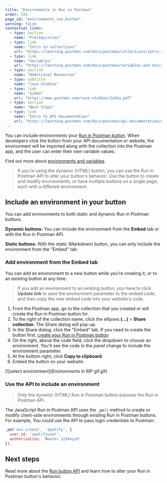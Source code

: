 ```yaml
---
title: "Environments in Run in Postman"
order: 334
page_id: "environments_run_button"
warning: false
contextual_links:
  - type: section
    name: "Prerequisites"
  - type: link
    name: "Intro to collections"
    url: "https://learning.postman.com/docs/postman/collections/intro-to-collections"
  - type: link
    name: "Variables"
    url: "https://learning.postman.com/docs/postman/variables-and-environments/variables"
  - type: section
    name: "Additional Resources"
  - type: subtitle
    name: "Case Studies"
  - type: link
    name: "Sikka"
    url: "https://www.postman.com/case-studies/Sikka.pdf"
  - type: section
    name: "Next Steps"
  - type: link
    name: "Intro to API documentation"
    url: "https://learning.postman.com/docs/postman/api-documentation/documenting-your-api/"
---
```


You can include environments your [Run in Postman button](https://learning.postman.com/docs/postman-for-publishers/run-in-postman/creating-run-button/). When developers click the button from your API documentation or website, the environment will be imported along with the collection into the Postman app, and the user can enter their own variable values.  

Find out more about [environments and variables](https://learning.postman.com/docs/postman/variables-and-environments/variables/).

> If you're using the dynamic (HTML) button, you can use the Run in Postman API to alter your button's behavior. Use the button to create and modify environments, or have multiple buttons on a single page, each with a different environment.

## Include an environment in your button

You can add environments to both static and dynamic Run in Postman buttons.

**Dynamic buttons:** You can include the environment from the **Embed** tab or with the Run in Postman API.

**Static buttons:** With the static (Markdown) button, you can only include the environment from the "Embed" tab.

### Add environment from the **Embed** tab

You can add an environment to a new button while you're creating it, or to an exisitng button at any time.

> If you add an environment to an existing button, you have to click **Update link** to save the environment parameter to the embed code, and then copy the new embed code into your website's code.

1. From the Postman app, go to the collection that you created or will create the Run in Postman button for.
2. To the right of the collection name, click the ellipses **(...)** > **Share collection**. The Share dialog will pop-up.
3. In the Share dialog, click the "Embed" tab. If you need to create the button first, [create your Run in Postman button](https://learning.postman.com/docs/postman-for-publishers/run-in-postman/creating-run-button/)
4. On the right, above the code field, click the dropdown to choose an environment. You'll see the code in the panel change to include the environment parameter.
5. At the bottom right, click **Copy to clipboard**.
6. Embed the button on your website.

[![select environment](Environments in RIP gif.gif)

### Use the API to include an environment

> Only the dynamic (HTML) Run in Postman button exposes the Run in Postman API.

The JavaScript Run in Postman API uses the `_pm()` method to create or modify client-side environments through exisitng Run in Postman buttons. For example, You could use the API to pass login credentials to Postman:

```javascript
_pm('env.create', 'Spotify', {
  user_id: 'spotifyuser',
  authorization: 'Bearer 1234xyzd'
});
```

## Next steps

Read more about the [Run button API](https://learning.postman.com/docs/postman_for_publishers/run_button/run_button_API) and learn how to alter your Run in Postman button's behavior.
